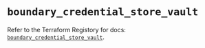 # `boundary_credential_store_vault`

Refer to the Terraform Registory for docs: [`boundary_credential_store_vault`](https://www.terraform.io/docs/providers/boundary/r/credential_store_vault).
